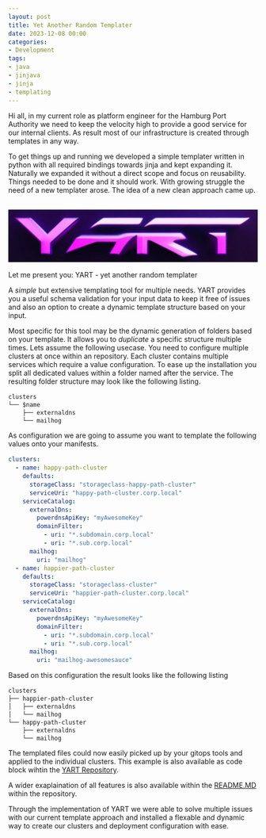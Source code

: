 ```yaml
---
layout: post
title: Yet Another Random Templater
date: 2023-12-08 00:00 
categories: 
- Development
tags:
- java
- jinjava
- jinja
- templating
---
```


Hi all,
in my current role as platform engineer for the Hamburg Port Authority we need to keep the velocity high to provide a good service for our internal clients. As result most of our infrastructure is created through templates in any way. 

To get things up and running we developed a simple templater written in python with all required bindings towards jinja and kept expanding it. Naturally we expanded it without a direct scope and focus on reusability. Things needed to be done and it should work.
With growing struggle the need of a new templater arose. The idea of a new clean approach came up. 

<br />
<img src="https://github.com/deB4SH/YART/blob/main/misc/logo_typo.png?raw=true" width="750" height="auto">
<br />

Let me present you: YART - yet another random templater

A *simple* but extensive templating tool for multiple needs. 
YART provides you a useful schema validation for your input data to keep it free of issues and also an option to create a dynamic template structure based on your input. 

Most specific for this tool may be the dynamic generation of folders based on your template. 
It allows you to *duplicate* a specific structure multiple times. 
Lets assume the following usecase.
You need to configure multiple clusters at once within an repository. 
Each cluster contains multiple services which require a value configuration.
To ease up the installation you split all dedicated values within a folder named after the service.
The resulting folder structure may look like the following listing.

```console
clusters
└── $name
    ├── externaldns
    └── mailhog
```

As configuration we are going to assume you want to template the following values onto your manifests.

```yaml
clusters:
  - name: happy-path-cluster
    defaults:
      storageClass: "storageclass-happy-path-cluster"
      serviceUri: "happy-path-cluster.corp.local"
    serviceCatalog:
      externalDns:
        powerdnsApiKey: "myAwesomeKey"
        domainFilter:
          - uri: "*.subdomain.corp.local"
          - uri: "*.sub.corp.local"
      mailhog:
        uri: "mailhog"
  - name: happier-path-cluster
    defaults:
      storageClass: "storageclass-cluster"
      serviceUri: "happier-path-cluster.corp.local"
    serviceCatalog:
      externalDns:
        powerdnsApiKey: "myAwesomeKey"
        domainFilter:
          - uri: "*.subdomain.corp.local"
          - uri: "*.sub.corp.local"
      mailhog:
        uri: "mailhog-awesomesauce"
```

Based on this configuration the result looks like the following listing

```console
clusters
├── happier-path-cluster
│   ├── externaldns
│   └── mailhog
└── happy-path-cluster
    ├── externaldns
    └── mailhog
```

The templated files could now easily picked up by your gitops tools and applied to the individual clusters.
This example is also available as code block wihtin the [YART Repository](https://github.com/deB4SH/YART/tree/main/src/test/resources/test_cases/05_complex_subschema).

A wider exaplaination of all features is also available within the [README.MD](https://github.com/deB4SH/YART/blob/main/README.md) within the repository. 

Through the implementation of YART we were able to solve multiple issues with our current template approach and installed a flexable and dynamic way to create our clusters and deployment configuration with ease.
